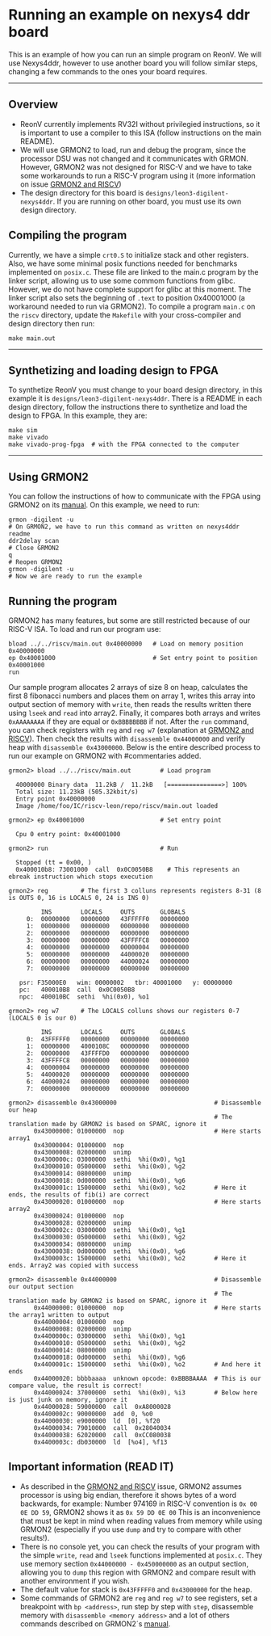 # Running an example on nexys4 ddr board

This is an example of how you can run an simple program on ReonV. We will use Nexys4ddr, however to use another board you will follow similar steps, 
changing a few commands to the ones your board requires.

---
## Overview
* ReonV currentily implements RV32I without privilegied instructions, so it is important to use a compiler to this ISA (follow instructions on the main README). 
* We will use GRMON2 to load, run and debug the program, since the processor DSU was not changed and it communicates with GRMON. However, GRMON2 was not designed for RISC-V and we have to take some workarounds to run a RISC-V program using it (more information on issue [GRMON2 and RISCV](https://github.com/lcbcFoo/ReonV/issues/5))
* The design directory for this board is `designs/leon3-digilent-nexys4ddr`. If you are running on other board, you must use its own design directory.

## Compiling the program
Currently, we have a simple `crt0.S` to initialize stack and other registers. Also, we have some minimal posix functions needed for benchmarks implemented on `posix.c`. These file are linked to the main.c program by the linker script, allowing us to use some commom functions from glibc. However, we do not have complete support for glibc at this moment. The linker script also sets the beginning of `.text` to position 0x40001000 (a workaround needed to run via GRMON2). To compile a program `main.c` on the `riscv` directory, update the `Makefile` with your cross-compiler and design directory then run:   
```
make main.out
```

---
## Synthetizing and loading design to FPGA
To synthetize ReonV you must change to your board design directory, in this example it is `designs/leon3-digilent-nexys4ddr`. There is a README in each design directory, follow the instructions there to synthetize and load the design to FPGA. In this example, they are:
```
make sim
make vivado
make vivado-prog-fpga  # with the FPGA connected to the computer 
```

---
## Using GRMON2
You can follow the instructions of how to communicate with the FPGA using GRMON2 on its [manual](http://www.gaisler.com/doc/grmon2.pdf). On this example, we need to run:
```
grmon -digilent -u
# On GRMON2, we have to run this command as written on nexys4ddr readme
ddr2delay scan
# Close GRMON2
q
# Reopen GRMON2
grmon -digilent -u
# Now we are ready to run the example
```

## Running the program
GRMON2 has many features, but some are still restricted because of our RISC-V ISA. To load and run our program use:
```
bload ../../riscv/main.out 0x40000000   # Load on memory position 0x40000000
ep 0x40001000                           # Set entry point to position 0x40001000
run
```
Our sample program allocates 2 arrays of size 8 on heap, calculates the first 8 fibonacci numbers and places them on array 1, writes this array into output section of memory with `write`, then reads the results written there using `lseek` and `read` into array2. Finally, it compares both arrays and writes `0xAAAAAAAA` if they are equal or `0xBBBBBBBB` if not.
After the `run` command, you can check registers with `reg` and `reg w7` (explanation at [GRMON2 and RISCV](https://github.com/lcbcFoo/ReonV/issues/5)). Then check the results with `disassemble 0x44000000` and verify heap with `disassemble 0x43000000`. Below is the entire described process to run our example on GRMON2 with #commentaries added.
```
grmon2> bload ../../riscv/main.out        # Load program 

  40000000 Binary data  11.2kB /  11.2kB   [===============>] 100%  
  Total size: 11.23kB (505.32kbit/s)                              
  Entry point 0x40000000                                                                       
  Image /home/foo/IC/riscv-leon/repo/riscv/main.out loaded 
  
grmon2> ep 0x40001000                     # Set entry point                                                                 

  Cpu 0 entry point: 0x40001000  
  
grmon2> run                               # Run

  Stopped (tt = 0x00, )                                                                   
  0x400010b8: 73001000  call  0x0C0050B8    # This represents an ebreak instruction which stops execution
  
grmon2> reg         # The first 3 colluns represents registers 8-31 (8 is OUTS 0, 16 is LOCALS 0, 24 is INS 0)

         INS        LOCALS     OUTS       GLOBALS 
     0:  00000000   00000000   43FFFFF0   00000000
     1:  00000000   00000000   00000000   00000000
     2:  00000000   00000000   00000000   00000000
     3:  00000000   00000000   43FFFFC8   00000000 
     4:  00000000   00000000   00000004   00000000
     5:  00000000   00000000   44000020   00000000 
     6:  00000000   00000000   44000024   00000000 
     7:  00000000   00000000   00000000   00000000  
     
   psr: F35000E0   wim: 00000002   tbr: 40001000   y: 00000000
   pc:   400010B8  call  0x0C0050B8 
   npc:  400010BC  sethi  %hi(0x0), %o1  
   
grmon2> reg w7      # The LOCALS colluns shows our registers 0-7 (LOCALS 0 is our 0)

         INS        LOCALS     OUTS       GLOBALS
     0:  43FFFFF0   00000000   00000000   00000000                                           
     1:  00000000   4000108C   00000000   00000000
     2:  00000000   43FFFFD0   00000000   00000000                                  
     3:  43FFFFC8   00000000   00000000   00000000                                    
     4:  00000004   00000000   00000000   00000000                                     
     5:  44000020   00000000   00000000   00000000                                   
     6:  44000024   00000000   00000000   00000000                                    
     7:  00000000   00000000   00000000   00000000  
                                                                              
grmon2> disassemble 0x43000000                           # Disassemble our heap
                                                         # The translation made by GRMON2 is based on SPARC, ignore it
       0x43000000: 01000000  nop                         # Here starts array1
       0x43000004: 01000000  nop                                                     
       0x43000008: 02000000  unimp                                                           
       0x4300000c: 03000000  sethi  %hi(0x0), %g1                                          
       0x43000010: 05000000  sethi  %hi(0x0), %g2                                        
       0x43000014: 08000000  unimp
       0x43000018: 0d000000  sethi  %hi(0x0), %g6
       0x4300001c: 15000000  sethi  %hi(0x0), %o2        # Here it ends, the results of fib(i) are correct
       0x43000020: 01000000  nop                         # Here starts array2
       0x43000024: 01000000  nop
       0x43000028: 02000000  unimp
       0x4300002c: 03000000  sethi  %hi(0x0), %g1
       0x43000030: 05000000  sethi  %hi(0x0), %g2
       0x43000034: 08000000  unimp
       0x43000038: 0d000000  sethi  %hi(0x0), %g6
       0x4300003c: 15000000  sethi  %hi(0x0), %o2        # Here it ends. Array2 was copied with success 

grmon2> disassemble 0x44000000                           # Disassemble our output section
                                                         # The translation made by GRMON2 is based on SPARC, ignore it
       0x44000000: 01000000  nop                         # Here starts the array1 written to output
       0x44000004: 01000000  nop                       
       0x44000008: 02000000  unimp                     
       0x4400000c: 03000000  sethi  %hi(0x0), %g1      
       0x44000010: 05000000  sethi  %hi(0x0), %g2      
       0x44000014: 08000000  unimp                     
       0x44000018: 0d000000  sethi  %hi(0x0), %g6      
       0x4400001c: 15000000  sethi  %hi(0x0), %o2        # And here it ends
       0x44000020: bbbbaaaa  unknown opcode: 0xBBBBAAAA  # This is our compare value, the result is correct!
       0x44000024: 37000000  sethi  %hi(0x0), %i3        # Below here is just junk on memory, ignore it
       0x44000028: 59000000  call  0xA8000028          
       0x4400002c: 90000000  add  0, %o0               
       0x44000030: e9000000  ld  [0], %f20             
       0x44000034: 79010000  call  0x28040034          
       0x44000038: 62020000  call  0xCC080038          
       0x4400003c: db030000  ld  [%o4], %f13   
```
## Important information (READ IT)
* As described in the [GRMON2 and RISCV](https://github.com/lcbcFoo/ReonV/issues/5) issue, GRMON2 assumes processor is using big endian, therefore it shows bytes of a word backwards, for example:
Number 974169 in RISC-V convention is `0x 00 0E DD 59`, GRMON2 shows it as `0x 59 DD 0E 00`
This is an inconvenience that must be kept in mind when reading values from memory while using GRMON2 (especially if you use `dump` and try to compare with other results!).
* There is no console yet, you can check the results of your program with the simple `write`, `read` and `lseek` functions implemented at `posix.c`. They use memory section `0x44000000 - 0x450000000` as an output section, allowing you to `dump` this region with GRMON2 and compare result with another environment if you wish. 
* The default value for stack is `0x43FFFFF0` and `0x43000000` for the heap.
* Some commands of GRMON2 are `reg` and `reg w7` to see registers, set a breakpoint with `bp <address>`, run step by step with `step`, disassemble memory with `disassemble <memory address>` and a lot of others commands described on GRMON2´s [manual](http://www.gaisler.com/doc/grmon2.pdf).

